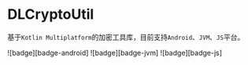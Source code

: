 # DLCryptoUtil
基于`Kotlin Multiplatform`的加密工具库，目前支持`Android`、`JVM`、`JS`平台。

![badge][badge-android]
![badge][badge-jvm]
![badge][badge-js]